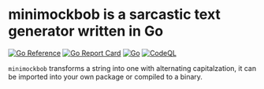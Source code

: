 # minimockbob is a sarcastic text generator written in Go

[![Go Reference](https://pkg.go.dev/badge/github.com/robotmaxtron/minimockbob.svg)](https://pkg.go.dev/github.com/robotmaxtron/minimockbob) [![Go Report Card](https://goreportcard.com/badge/github.com/robotmaxtron/minimockbob)](https://goreportcard.com/report/github.com/robotmaxtron/minimockbob) [![Go](https://github.com/robotmaxtron/minimockbob/actions/workflows/go.yml/badge.svg)](https://github.com/robotmaxtron/minimockbob/actions/workflows/go.yml)  [![CodeQL](https://github.com/robotmaxtron/minimockbob/actions/workflows/codeql-analysis.yml/badge.svg?branch=main)](https://github.com/robotmaxtron/minimockbob/actions/workflows/codeql-analysis.yml) 

`minimockbob` transforms a string into one with alternating capitalzation, it can be imported into your own package or compiled to a binary.
